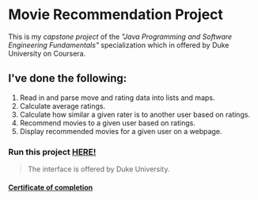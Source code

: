 # **Movie Recommendation Project**

This is my *capstone project* of the *"Java Programming and Software Engineering Fundamentals"* specialization which in offered by Duke University on Coursera.

## I've done the following:
1. Read in and parse move and rating data into lists and maps.
2. Calculate average ratings.
3. Calculate how similar a given rater is to another user based on ratings.
4. Recommend movies to a given user based on ratings.
5. Display recommended movies for a given user on a webpage.

### Run this project [HERE!](https://www.dukelearntoprogram.com//capstone/recommender.php?id=xqsLtSbzOkCgjA)
> The interface is offered by Duke University.

#### [Certificate of completion](https://www.coursera.org/account/accomplishments/certificate/EM3NHLPD6CPE)
